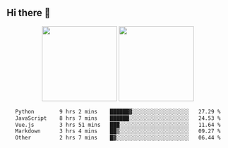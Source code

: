 ## Hi there 👋
<div align="center">
<span>  </span>
<img height="170px" src="https://github-readme-stats.vercel.app/api?username=bigQY&show_icons=true&count_private==true&v=3" /><span>        </span><img height="170px" src="https://github-readme-stats.vercel.app/api/top-langs/?username=bigQY&layout=compact&langs_count=8&v=3" />
<span>  </span>
</div>
<div align="center">

<!--START_SECTION:waka-->

```txt
Python        9 hrs 2 mins    ██████▓░░░░░░░░░░░░░░░░░░   27.29 %
JavaScript    8 hrs 7 mins    ██████░░░░░░░░░░░░░░░░░░░   24.53 %
Vue.js        3 hrs 51 mins   ███░░░░░░░░░░░░░░░░░░░░░░   11.64 %
Markdown      3 hrs 4 mins    ██▒░░░░░░░░░░░░░░░░░░░░░░   09.27 %
Other         2 hrs 7 mins    █▓░░░░░░░░░░░░░░░░░░░░░░░   06.44 %
```

<!--END_SECTION:waka-->
</div>
